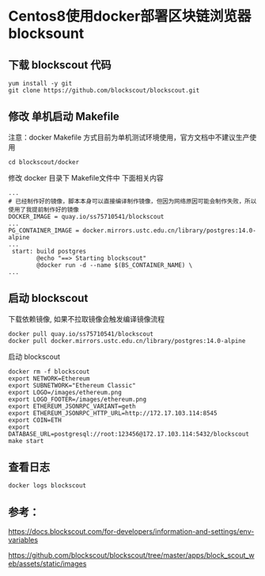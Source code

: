 # Centos8使用docker部署区块链浏览器blocksount

## 下载 blockscout 代码

```shell
yum install -y git
git clone https://github.com/blockscout/blockscout.git
```

## 修改 单机启动 Makefile

注意：docker Makefile 方式目前为单机测试环境使用，官方文档中不建议生产使用

```
cd blockscout/docker
```

修改 docker 目录下 Makefile文件中 下面相关内容

```
...
# 已经制作好的镜像，脚本本身可以直接编译制作镜像，但因为网络原因可能会制作失败，所以使用了我提前制作好的镜像
DOCKER_IMAGE = quay.io/ss75710541/blockscout
...
PG_CONTAINER_IMAGE = docker.mirrors.ustc.edu.cn/library/postgres:14.0-alpine
...
 start: build postgres
        @echo "==> Starting blockscout"
        @docker run -d --name $(BS_CONTAINER_NAME) \
...
```

## 启动 blockscout

下载依赖镜像, 如果不拉取镜像会触发编译镜像流程

```
docker pull quay.io/ss75710541/blockscout
docker pull docker.mirrors.ustc.edu.cn/library/postgres:14.0-alpine
```

启动 blockscout

```
docker rm -f blockscout
export NETWORK=Ethereum
export SUBNETWORK="Ethereum Classic"
export LOGO=/images/ethereum.png
export LOGO_FOOTER=/images/ethereum.png
export ETHEREUM_JSONRPC_VARIANT=geth
export ETHEREUM_JSONRPC_HTTP_URL=http://172.17.103.114:8545
export COIN=ETH
export DATABASE_URL=postgresql://root:123456@172.17.103.114:5432/blockscout
make start
```

## 查看日志

```
docker logs blockscout
```

## 参考：

https://docs.blockscout.com/for-developers/information-and-settings/env-variables

https://github.com/blockscout/blockscout/tree/master/apps/block_scout_web/assets/static/images